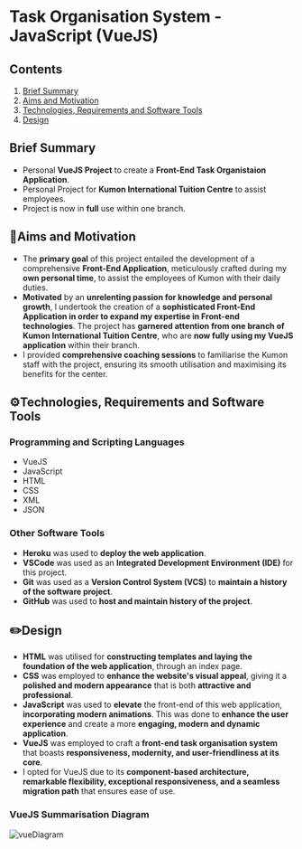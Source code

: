 # Task Organisation System - JavaScript (VueJS)
## Contents
1. [ Brief Summary ](#summary)
2. [ Aims and Motivation ](#aims)
3. [ Technologies, Requirements and Software Tools ](#tech)
4. [ Design ](#design)

<a name="summary"></a>
## Brief Summary
- Personal **VueJS Project** to create a **Front-End Task Organistaion Application**.
- Personal Project for **Kumon International Tuition Centre** to assist employees.
- Project is now in **full** use within one branch.
<a name="aims"></a>
## 🎯Aims and Motivation
- The **primary goal** of this project entailed the development of a comprehensive **Front-End Application**, meticulously crafted during my **own personal time**, to assist the employees of Kumon with their daily duties. 
- **Motivated** by an **unrelenting passion for knowledge and personal growth**, I undertook the creation of a **sophisticated Front-End Application in order to expand my expertise in Front-end technologies**. The project has **garnered attention from one branch of Kumon International Tuition Centre**, who are **now fully using my VueJS application** within their branch.
- I provided **comprehensive coaching sessions** to familiarise the Kumon staff with the project, ensuring its smooth utilisation and maximising its benefits for the center.

<a name="tech"></a>
## ⚙️Technologies, Requirements and Software Tools
### Programming and Scripting Languages
- VueJS
- JavaScript
- HTML
- CSS
- XML
- JSON
### Other Software Tools
- **Heroku** was used to **deploy the web application**.
- **VSCode** was used as an **Integrated Development Environment (IDE)** for this project.
- **Git** was used as a **Version Control System (VCS)** to **maintain a history of the software project**.
- **GitHub** was used to **host and maintain history of the project**.

<a name="design"></a>
## ✏️Design
- **HTML** was utilised for **constructing templates and laying the foundation of the web application**, through an index page.
- **CSS** was employed to **enhance the website's visual appeal**, giving it a **polished and modern appearance** that is both **attractive and professional**.
- **JavaScript** was used to **elevate** the front-end of this web application, **incorporating modern animations**. This was done to **enhance the user experience** and create a more **engaging, modern and dynamic application**.
- **VueJS** was employed to craft a **front-end task organisation system** that boasts **responsiveness, modernity, and user-friendliness at its core**.
- I opted for VueJS due to its **component-based architecture, remarkable flexibility, exceptional responsiveness, and a seamless migration path** that ensures ease of use.

### VueJS Summarisation Diagram
![vueDiagram](https://github.com/Saad1929/Task-Organisation-System/assets/108022733/3b0d023f-d42f-4157-b065-a832c287ab4c)


